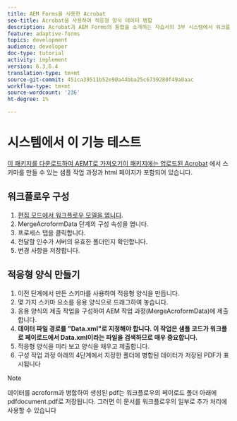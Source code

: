 ```yaml
---
title: AEM Forms을 사용한 Acrobat
seo-title: Acrobat을 사용하여 적응형 양식 데이터 병합
description: Acrobat과 AEM Forms의 통합을 소개하는 자습서의 3부 시스템에서 워크플로우 및 적응형 양식을 테스트합니다.
feature: adaptive-forms
topics: development
audience: developer
doc-type: tutorial
activity: implement
version: 6.3,6.4
translation-type: tm+mt
source-git-commit: 451ca39511b52e90a44bba25c6739280f49a0aac
workflow-type: tm+mt
source-wordcount: '236'
ht-degree: 1%

---
```



# 시스템에서 이 기능 테스트

[이 패키지를 다운로드하여 AEMT로 가져오기이 패키지에는 업로드된 Acrobat](assets/acro-form-aem-form.zip)
에서 스키마를 만들 수 있는 샘플 작업 과정과 html 페이지가 포함되어 있습니다.

## 워크플로우 구성

1. [편집 모드에서 워크플로우 모델을 엽니다](http://localhost:4502/editor.html/conf/global/settings/workflow/models/MergeAcroformData.html).
2. MergeAcroformData 단계의 구성 속성을 엽니다.
3. 프로세스 탭을 클릭합니다.
4. 전달할 인수가 서버의 유효한 폴더인지 확인합니다.
5. 변경 사항을 저장합니다.

## 적응형 양식 만들기

1. 이전 단계에서 만든 스키마를 사용하여 적응형 양식을 만듭니다.
2. 몇 가지 스키마 요소를 응용 양식으로 드래그하여 놓습니다.
3. 응용 양식의 제출 작업을 구성하여 AEM 작업 과정(MergeAcroformData)에 제출합니다.
4. **데이터 파일 경로를 &quot;Data.xml&quot;로 지정해야 합니다. 이 작업은 샘플 코드가 워크플로 페이로드에서 Data.xml이라는 파일을 검색하므로 매우 중요합니다.**
5. 적응형 양식을 미리 보고 양식을 채우고 제출합니다.
6. 구성 작업 과정 아래의 4단계에서 지정한 폴더에 병합된 데이터가 저장된 PDF가 표시됩니다

>[!NOTE]
>
>데이터를 acroform과 병합하여 생성된 pdf는 워크플로우의 페이로드 폴더 아래에 pdfdocument.pdf로 저장됩니다. 그러면 이 문서를 워크플로우의 일부로 추가 처리에 사용할 수 있습니다

